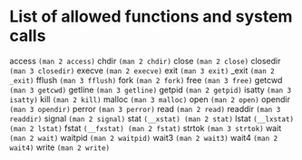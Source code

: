 # List of allowed functions and system calls

access ```(man 2 access)``` </break>
chdir ```(man 2 chdir)``` </break>
close ```(man 2 close)``` </break>
closedir ```(man 3 closedir)``` </break>
execve ```(man 2 execve)``` </break>
exit ```(man 3 exit)``` </break>
_exit ```(man 2 _exit)``` </break>
fflush ```(man 3 fflush)``` </break>
fork ```(man 2 fork)``` </break>
free ```(man 3 free)``` </break>
getcwd ```(man 3 getcwd)``` </break>
getline ```(man 3 getline)``` </break>
getpid ```(man 2 getpid)``` </break>
isatty ```(man 3 isatty)``` </break>
kill ```(man 2 kill)``` </break>
malloc ```(man 3 malloc)``` </break>
open ```(man 2 open)``` </break>
opendir ```(man 3 opendir)``` </break>
perror ```(man 3 perror)``` </break>
read ```(man 2 read)``` </break>
readdir ```(man 3 readdir)``` </break>
signal ```(man 2 signal)``` </break>
stat ```(__xstat) (man 2 stat)``` </break>
lstat ```(__lxstat) (man 2 lstat)``` </break>
fstat ```(__fxstat) (man 2 fstat)``` </break>
strtok ```(man 3 strtok)``` </break>
wait ```(man 2 wait)``` </break>
waitpid ```(man 2 waitpid)``` </break>
wait3 ```(man 2 wait3)``` </break>
wait4 ```(man 2 wait4)``` </break>
write ```(man 2 write)``` </break>
